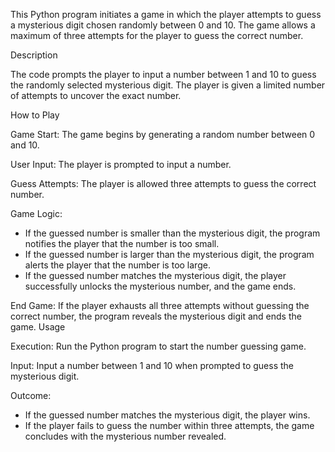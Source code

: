 This Python program initiates a game in which the player attempts to guess a mysterious digit chosen randomly between 0 and 10. The game allows a maximum of three attempts for the player to guess the correct number.

Description

The code prompts the player to input a number between 1 and 10 to guess the randomly selected mysterious digit. The player is given a limited number of attempts to uncover the exact number.

How to Play

Game Start: 
The game begins by generating a random number between 0 and 10.

User Input: 
The player is prompted to input a number.

Guess Attempts: 
The player is allowed three attempts to guess the correct number.

Game Logic:
- If the guessed number is smaller than the mysterious digit, the program notifies the player that the number is too small.
- If the guessed number is larger than the mysterious digit, the program alerts the player that the number is too large.
- If the guessed number matches the mysterious digit, the player successfully unlocks the mysterious number, and the game ends.

End Game:
If the player exhausts all three attempts without guessing the correct number, the program reveals the mysterious digit and ends the game.
Usage

Execution: 
Run the Python program to start the number guessing game.

Input: 
Input a number between 1 and 10 when prompted to guess the mysterious digit.

Outcome:
- If the guessed number matches the mysterious digit, the player wins.
- If the player fails to guess the number within three attempts, the game concludes with the mysterious number revealed.
